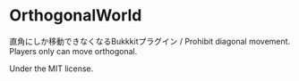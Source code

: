 # OrthogonalWorld
直角にしか移動できなくなるBukkkitプラグイン / Prohibit diagonal movement.
 Players only can move orthogonal.

Under the MIT license.
